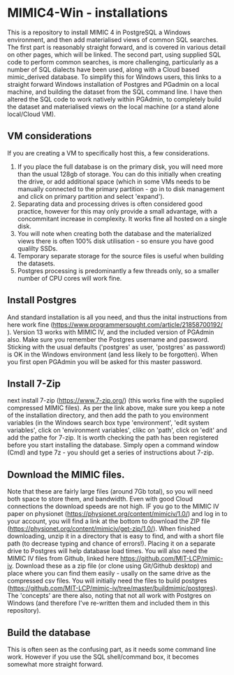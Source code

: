 # MIMIC4-Win - installations

This is a repository to install MIMIC 4 in PostgreSQL a Windows environment, and then add materialised views of common SQL searches.
The first part is reasonably straight forward, and is covered in various detail on other pages, which will be linked. 
The second part, using supplied SQL code to perform common searches, is more challenging, particularly as a number of SQL dialects have been used, along with a Cloud based mimic_derived database.
To simplify this for Windows users, this links to a straight forward Windows installation of Postgres and PGadmin on a local machine, and building the dataset from the SQL command line.
I have then altered the SQL code to work natively within PGAdmin, to completely build the dataset and materialised views on the local machine (or a stand alone local/Cloud VM).

## VM considerations
If you are creating a VM to specifically host this, a few considerations. 
1. If you place the full database is on the primary disk, you will need more than the usual 128gb of storage. You can do this initially when creating the drive, or add additional space (which in some VMs needs to be manually connected to the primary partition - go in to disk management and click on primary partition and select 'expand'). 
2. Separating data and processing drives is often considered good practice, however for this may only provide a small advantage, with a concommitant increase in complexity. It works fine all hosted on a single disk.
3. You will note when creating both the database and the materialized views there is often 100% disk utilisation - so ensure you have good qualilty SSDs.
4. Temporary separate storage for the source files is useful when building the datasets. 
5. Postgres processing is predominantly a few threads only, so a smaller number of CPU cores will work fine.

## Install Postgres
And standard installation is all you need, and thus the inital instructions from here work fine (https://www.programmersought.com/article/21858700192/ ). Version 13 works with MIMIC IV, and the included version of PGAdmin also. 
Make sure you remember the Postgres username and password. Sticking with the usual defaults ('postgres' as user, 'postgres' as password) is OK in the Windows environment (and less likely to be forgotten). When you first open PGAdmin you will be asked for this master password.  

## Install 7-Zip
next install 7-zip (https://www.7-zip.org/) (this works fine with the supplied compressed MIMIC files). As per the link above, make sure you keep a note of the installation directory, and then add the path to you environment variables (in the Windows search box type 'environment', 'edit system variables', click on 'environment variables', clikc on 'path', click on 'edit' and add the pathe for 7-zip.
It is worth checking the path has been registered before you start installing the database. Simply open a command window (Cmd) and type 7z - you should get a series of instructions about 7-zip.

## Download the MIMIC files.
Note that these are fairly large files (around 7Gb total), so you will need both space to store them, and bandwidth. Even with good Cloud connections the download speeds are not high.
IF you go to the MIMIC IV paper on physionet (https://physionet.org/content/mimiciv/1.0/) and log in to your account, you will find a link at the bottom to download the ZIP file (https://physionet.org/content/mimiciv/get-zip/1.0/). When finished downloading, unzip it in a directory that is easy to find, and with a short file path (to decrease typing and chance of errors!). Placing it on a separate drive to Postgres will help database load times. 
You will also need the MIMIC IV files from Github, linked here https://github.com/MIT-LCP/mimic-iv. Download these as a zip file (or clone using Git/Github desktop)  and place where you can find them easily - usally on the same drive as the compressed csv files. You will initially need the files to build postgres (https://github.com/MIT-LCP/mimic-iv/tree/master/buildmimic/postgres). The 'concepts' are there also, noting that not all work with Postgres on Windows (and therefore I've re-written them and included them in this repository). 

## Build the database
This is often seen as the confusing part, as it needs some command line work. However if you use the SQL shell/command box, it becomes somewhat more straight forward. 
